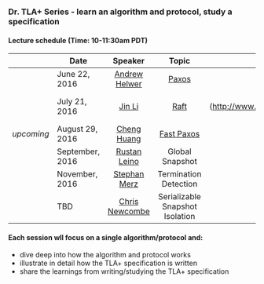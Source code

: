 ### Dr. TLA+ Series - learn an algorithm and protocol, study a specification

#### Lecture schedule (Time: 10-11:30am PDT)

|            | Date          | Speaker       | Topic |  Media      |
|:----------:| ------------- |:-------------:| :----:| :----------:|
|            | June 22, 2016 | [Andrew Helwer](https://www.linkedin.com/in/ahelwer) | [Paxos](./paxos_lecture.md) | [video](https://www.youtube.com/watch?v=zCaJSrTmUFA), [slides](http://www.slideshare.net/DrTlaplusSeries/dr-tla-series-paxos)
|            | July 21, 2016 | [Jin Li](http://research.microsoft.com/~jinl) | [Raft](./raft_lecture.md) | [video](https://www.youtube.com/watch?v=6Kwx8zfGW0Y), [slides] (http://www.slideshare.net/DrTlaplusSeries/dr-tla-series-raft-jin-li)
| *upcoming* | August 29, 2016  | [Cheng Huang](http://research.microsoft.com/~chengh) | [Fast Paxos](./FastPaxos/README.md) | [live streaming](https://meet.lync.com/microsoft/chengh/FMNR06HL)
|            | September, 2016  | [Rustan Leino](http://research.microsoft.com/~leino) | Global Snapshot | 
|            | November, 2016  | [Stephan Merz](http://www.loria.fr/~merz/) | Termination Detection | 
|            | TBD | [Chris Newcombe](https://www.linkedin.com/in/chris-newcombe-b33a081) | Serializable Snapshot Isolation | 


#### Each session wll focus on a single algorithm/protocol and:
+ dive deep into how the algorithm and protocol works
+ illustrate in detail how the TLA+ specification is written
+ share the learnings from writing/studying the TLA+ specification
